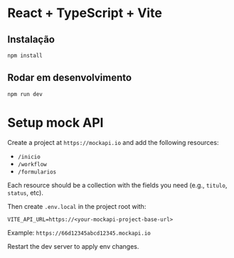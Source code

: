 # React + TypeScript + Vite

## Instalação

```bash
npm install
```

## Rodar em desenvolvimento

```bash
npm run dev
```

# Setup mock API

Create a project at `https://mockapi.io` and add the following resources:
- `/inicio`
- `/workflow`
- `/formularios`

Each resource should be a collection with the fields you need (e.g., `titulo`, `status`, etc).

Then create `.env.local` in the project root with:

```
VITE_API_URL=https://<your-mockapi-project-base-url>
```

Example: `https://66d12345abcd12345.mockapi.io`

Restart the dev server to apply env changes.

